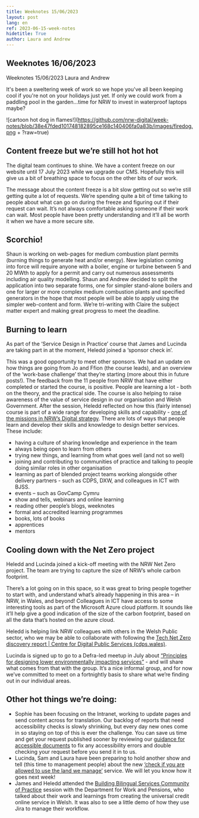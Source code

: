 ```yaml
---
title: Weeknotes 15/06/2023
layout: post
lang: en
ref: 2023-06-15-week-notes
hidetitle: True
author: Laura and Andrew
---
```

## Weeknotes 16/06/2023 ##
Weeknotes 15/06/2023
Laura and Andrew

It's been a sweltering week of work so we hope you've all been keeping cool if you're not on your holidays just yet. If only we could work from a paddling pool in the garden…time for NRW to invest in waterproof laptops maybe?

![cartoon hot dog in flames!](https://github.com/nrw-digital/week-notes/blob/38e47fded101748182895ce168c140406fa0a83b/images/firedog.png + ?raw=true)


## Content freeze but we’re still hot hot hot ##
The digital team continues to shine. We have a content freeze on our website until 17 July 2023 while we upgrade our CMS.  Hopefully this will give us a bit of breathing space to focus on the other bits of our work. 


The message about the content freeze is a bit slow getting out so we’re still getting quite a lot of requests. We’re spending quite a bit of time talking to people about what can go on during the freeze and figuring out if their request can wait. It’s not always comfortable asking someone if their work can wait. Most people have been pretty understanding and it’ll all be worth it when we have a more secure site.


## Scorchio! ##
Shaun is working on web-pages for medium combustion plant permits (burning things to generate heat and/or energy). 
New legislation coming into force will require anyone with a boiler, engine or turbine between 5 and 20 MWth to apply for a permit and carry out numerous assessments including air quality modelling. 
Shaun and Andrew decided to split the application into two separate forms, one for simpler stand-alone boilers and one for larger or more complex medium combustion plants and specified generators in the hope that most people will be able to apply using the simpler web-content and form. We’re tri-writing with Claire the subject matter expert and making great progress to meet the deadline.

## Burning to learn ##
As part of the ‘Service Design in Practice’ course that James and Lucinda are taking part in at the moment, Heledd joined a ‘sponsor check in’.

This was a good opportunity to meet other sponsors. We had an update on how things are going from Jo and Ffion (the course leads), and an overview of the ‘work-base challenge’ that they’re starting (more about this in future posts!).
The feedback from the 11 people from NRW that have either completed or started the course, is positive. People are learning a lot - both on the theory, and the practical side. The course is also helping to raise awareness of the value of service design in our organisation and Welsh Government. 
After the session, Heledd reflected on how this (fairly intense) course is part of a wide range for developing skills and capability - [one of the missions in NRW’s Digital strategy](https://naturalresources.wales/about-us/what-we-do/strategies-and-plans/digital-strategy-for-natural-resources-wales-2022-25/?lang=en). 
There are lots of ways that people learn and develop their skills and knowledge to design better services. These include:
+ having a culture of sharing knowledge and experience in the team
+ always being open to learn from others
+ trying new things, and learning from what goes well (and not so well)
+ joining and contributing to communities of practice and talking to people doing similar roles in other organisation
+ learning as part of blended project teams working alongside other delivery partners - such as CDPS, DXW, and colleagues in ICT with BJSS. 
+ events – such as GovCamp Cymru
+ show and tells, webinars and online learning 
+ reading other people’s blogs, weeknotes
+ formal and accredited learning programmes
+ books, lots of books
+ apprentices
+ mentors

## Cooling down with the Net Zero project ##

Heledd and Lucinda joined a kick-off meeting with the NRW Net Zero project. The team are trying to capture the size of NRW’s whole carbon footprint.

There’s a lot going on in this space, so it was great to bring people together to start with, and understand what’s already happening in this area – in NRW, in Wales, and beyond!
Colleagues in ICT have access to some interesting tools as part of the Microsoft Azure cloud platform. It sounds like it’ll help give a good indication of the size of the carbon footprint, based on all the data that’s hosted on the azure cloud.  

Heledd is helping link NRW colleagues with others in the Welsh Public sector, who we may be able to collaborate with following the [Tech Net Zero discovery report | Centre for Digital Public Services (cdps.wales)](https://beta.cdps.wales/tech-net-zero-discovery-report).

Lucinda is signed up to go to a Defra-led meetup in July about [“Principles for designing lower environmentally impacting services”](https://drive.google.com/file/d/1J1rQ274tkezi3zT-4SxizjCUQhRmYHyG/view) - and will share what comes from that with the group.
It’s a nice informal group, and for now we’ve committed to meet on a fortnightly basis to share what we’re finding out in our individual areas.

## Other hot things we’re doing: ##


+ Sophie has been focusing on the Intranet, working to update pages and send content across for translation. 
Our backlog of reports that need accessibility checks is slowly shrinking, but every day new ones come in so staying on top of this is ever the challenge. You can save us time and get your request published sooner by reviewing our [guidance for accessible documents](https://eur01.safelinks.protection.outlook.com/?url=https%3A%2F%2Fnaturalresources.wales%2Ffooter-links%2Fwriting-accessible-documents%2F%3Flang%3Den&data=05%7C01%7CLaura.Morris%40cyfoethnaturiolcymru.gov.uk%7C0d9f95369ec84a2e604508db6cbf78f9%7C8865ef0facde487cbf175cb50375d757%7C0%7C0%7C638223341859697583%7CUnknown%7CTWFpbGZsb3d8eyJWIjoiMC4wLjAwMDAiLCJQIjoiV2luMzIiLCJBTiI6Ik1haWwiLCJXVCI6Mn0%3D%7C3000%7C%7C%7C&sdata=k5ZbS%2BrSKrG7Fcv5dIcJRRpIiw9gKbwG92OsRMGPhkg%3D&reserved=0) to fix any accessibility errors and double checking your request before you send it in to us. 
+ Lucinda, Sam and Laura have been preparing to hold another show and tell (this time to management people) about the new [‘check if you are allowed to use the land we manage’](https://naturalresources.wales/permits-and-permissions/plan-an-event-activity-or-project-on-our-land/check-if-you-are-allowed-to-use-land-we-manage/?lang=en) service. We will let you know how it goes next week!
+ James and Heledd attended the [Building Bilingual Services Community of Practice](https://beta.cdps.wales/courses-and-events/communities-practice/building-bilingual-services) session with the Department for Work and Pensions, who talked about their work and learnings from creating the universal credit online service in Welsh. It was also to see a little demo of how they use Jira to manage their workflow. 


